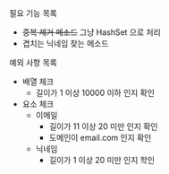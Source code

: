 필요 기능 목록
- ~~중복 제거 메소드~~ 그냥 HashSet 으로 처리
- 겹치는 닉네임 찾는 메소드

예외 사항 목록
- 배열 체크
  - 길이가 1 이상 10000 이하 인지 확인
- 요소 체크
  - 이메일
    - 길이가 11 이상 20 미만 인지 확인
    - 도메인이 email.com 인지 확인
  - 닉네임
    - 길이가 1 이상 20 미만 인지 학인